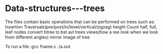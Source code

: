 # Data-structures---trees

The files contain basic operations that can be performed on trees such as:
  Insertion
  Traversals(pre/post/in/level/vertical/zigzag)
  height
  Count half, full, leaf nodes
  convert btree to bst
  avl trees
  views(how a ree look when we look from different angles)
  mirror image of tree
  
 To run a file: gcc fname.c
                ./a.out
